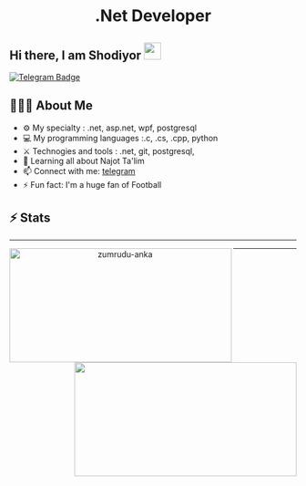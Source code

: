 <h1 align="center">.Net Developer</h1>

## Hi there, I am Shodiyor <img src="https://raw.githubusercontent.com/aemmadi/aemmadi/master/wave.gif" width="30px">

[![Telegram Badge](https://img.shields.io/badge/@Muhammadamin0809-2CA5E0?style=flat-square&logo=telegram&logoColor=white&link=https://t.me/Muhammadamin0809)](https://t.me/Muhammadamin0809)

<h2 align="left">👨🏻‍💻 About Me</h2>

- ⚙️ My specialty : .net, asp.net, wpf, postgresql
- 💻 My programming languages :.c, .cs, .cpp, python
- ⚔️ Technogies and tools : .net, git, postgresql, 
- 🌱 Learning all about Najot Ta'lim
- 📫 Connect with me: [telegram](https://t.me/Muhammadamin0809)
- ⚡️ Fun fact: I'm a huge fan of Football

## ⚡️ Stats
<hr>
<p align=center>
  <div align=center>
    <a href="https://github.com/denvercoder1/github-readme-streak-stats" title="Go to Source">
      <img align="left" width=390 height=200 src="https://github-readme-streak-stats.herokuapp.com/?user=ShodiyorErqoziyev&theme=react&border=61dafb&hide_border=true" alt="zumrudu-anka" />
    </a>
    <a href="https://github.com/anuraghazra/github-readme-stats" title="Go to Source">
      <img align="right" width=390 height=200 src="https://github-readme-stats.vercel.app/api?username=ShodiyorErqoziyev&show_icons=true&theme=react&border_color=61dafb&hide_border=true" />
    </a>
  </div>
</p>

<hr>
